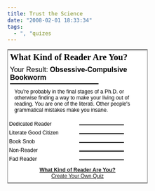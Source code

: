 ```yaml
---
title: Trust the Science
date: "2008-02-01 18:33:34"
tags:
  - ", "quizes
---
```

<table style="width: 320px; border: 1px solid gray; font: normal 12px arial, verdana, sans-serif; background-color: white;">
<tr><td colspan="2" style="background: white; color: black; padding: 5px;"><b style="font: bold 20px 'Times New Roman', serif; display: block; margin-bottom: 8px;">What Kind of Reader Are You?</b> <div style="font-size: 16px; margin-bottom: 4px;">Your Result: <b>Obsessive-Compulsive Bookworm</b></div><div style="width: 200px; background: white; border: 1px solid black;"><div style="width: 89%; background: red; font-size: 8px; line-height: 8px;"> </div></div><p style="margin: 10px; border: none; background: white; color: black;">You're probably in the final stages of a Ph.D. or otherwise finding a way to make your living out of reading. You are one of the literati. Other people's grammatical mistakes make you insane.</p></td></tr><tr><td style="color: black; background: white; padding: 3px;">Dedicated Reader</td><td style="background: white; padding: 3px;"><div style="width: 100px; background: white; border: 1px solid black; margin-top: 4px;"><div style="width: 89%; background: red; font-size: 8px; line-height: 8px;"> </div></div></td></tr><tr><td style="color: black; background: white; padding: 3px;">Literate Good Citizen</td><td style="background: white; padding: 3px;"><div style="width: 100px; background: white; border: 1px solid black; margin-top: 4px;"><div style="width: 75%; background: red; font-size: 8px; line-height: 8px;"> </div></div></td></tr><tr><td style="color: black; background: white; padding: 3px;">Book Snob</td><td style="background: white; padding: 3px;"><div style="width: 100px; background: white; border: 1px solid black; margin-top: 4px;"><div style="width: 65%; background: red; font-size: 8px; line-height: 8px;"> </div></div></td></tr><tr><td style="color: black; background: white; padding: 3px;">Non-Reader</td><td style="background: white; padding: 3px;"><div style="width: 100px; background: white; border: 1px solid black; margin-top: 4px;"><div style="width: 0%; background: red; font-size: 8px; line-height: 8px;"> </div></div></td></tr><tr><td style="color: black; background: white; padding: 3px;">Fad Reader</td><td style="background: white; padding: 3px;"><div style="width: 100px; background: white; border: 1px solid black; margin-top: 4px;"><div style="width: 0%; background: red; font-size: 8px; line-height: 8px;"> </div></div></td></tr><tr><td colspan="2" style="text-align: center; padding: 8px;"><a href="http://www.gotoquiz.com/what_kind_of_reader_are_you"><b>What Kind of Reader Are You?</b></a><br><a href="http://www.gotoquiz.com/">Create Your Own Quiz</a></td></tr></table>


